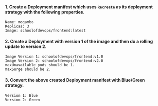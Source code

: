 #### 1. Create a Deployment manifest which uses `Recreate` as its deployment strategy with the following properties.
```
Name: mogambo
Replicas: 3
Image: schoolofdevops/frontend:latest
```

#### 2. Create a Deployment with version 1 of the image and then do a rolling update to version 2.
```
Image Version 1: schoolofdevops/frontend:v1.0
Image Version 2: schoolofdevops/frontend:v2.0
maxUnavailable pods should be 1.
maxSurge should be 2.
```

#### 3. Convert the above created Deployment manifest with Blue/Green strategy.
```
Version 1: Blue
Version 2: Green
```

